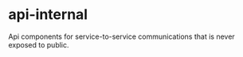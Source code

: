 # api-internal

Api components for service-to-service communications that is never exposed 
to public.
